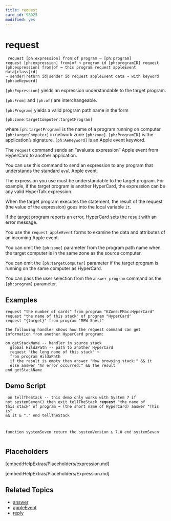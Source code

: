 ```yaml
---
title: request
card_id: 98925
modified: yes
---
```


# request

<code><pre>
request [ph:expression] from|of program ¬
   [ph:program]
request [ph:expression] from|of ¬
   program id [ph:programID]
request [ph:expression] from|of ¬
   this program
request appleEvent data|class|id| ¬
   sender|return id|sender id
request appleEvent data ¬
   with keyword [ph:aeKeyword]
</pre></code>


<code>[ph:Expression]</code> yields an expression understandable to the target program.

<code>[ph:From]</i></code> and <code>[ph:of]</code> are interchangeable.

<code>[ph:Program]</code> yields a valid program path name in the form

<code>[ph:zone:targetComputer:targetProgram]</code>

where <code>[ph:targetProgram]</code> is the name of a program running on computer <code>[ph:targetComputer]</code> in network zone <code>[ph:zone]</code>. <code>[ph:ProgramID]</code> is the application’s signature. <code>[ph:AeKeyword]</code> is an Apple event keyword.

The <code>request</code> command sends an “evaluate expression” Apple event from HyperCard to another application.

You can use this command to send an expression to any program that understands the standard <code>eval</code> Apple event.

The expression you use must be understandable to the target program. For example, if the target program is another HyperCard, the expression can be any valid HyperTalk expression.

When the target program executes the statement, the result of the request (the value of the expression) goes into the local variable <code>it</code>.

If the target program reports an error, HyperCard sets the result with an error message.

You use the <code>request appleEvent</code> forms to examine the data and attributes of an incoming Apple event.

You can omit the <code>[ph:zone]</code> parameter from the program path name when the target computer is in the same zone as the source computer.

You can omit the <code>[ph:targetComputer]</code> parameter if the target program is running on the same computer as HyperCard.

You can pass the user selection from the <code>answer program</code> command as the <code>[ph:program]</code> parameter.

## Examples

```
request "the number of cards" from program "KZone:PMac:HyperCard"
request "the name of this stack" of program "HyperCard"
request "{target}" from program "MPW Shell"

The following handler shows how the request command can get information from another HyperCard program:

on getStackName -- handler in source stack
  global HildaPath -- path to another HyperCard
  request "the long name of this stack" ¬
  from program HildaPath
  if the result is empty then answer "Now browsing stack:" && it
  else answer "An error occurred:" && the result
end getStackName
```

## Demo Script

<code><pre>
on tellTheStack
  -- this demo only works with System 7
  if not systemSeven() then exit tellTheStack
  <b>request</b> "the name of this stack" of program ¬
  (the short name of HyperCard)
  answer "This is" && it & "."
end tellTheStack

function systemSeven
  return the systemVersion ≥ 7.0
end systemSeven
</pre></code>

## Placeholders

[embed:HelpExtras/Placeholders/expression.md]

[embed:HelpExtras/Placeholders/Expression.md]

## Related Topics

* [answer](/HyperTalkReference/commands/answer)
* [appleEvent](/HyperTalkReference/systemmessages/appleEvent)
* [reply](/HyperTalkReference/commands/reply)
